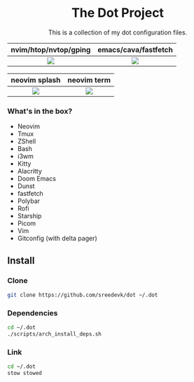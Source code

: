 <h1 align="center">The Dot Project</h1>
<p align="center">
This is a collection of my dot configuration files.
</p>

nvim/htop/nvtop/gping             |  emacs/cava/fastfetch
:-------------------------:|:-------------------------:
![](https://user-images.githubusercontent.com/36154121/235287804-6d598ca0-338a-45be-97a2-65152a4e9b80.png) | ![](https://user-images.githubusercontent.com/36154121/233089940-3fc9e930-8324-4880-8441-104d982f47f6.png)


neovim splash  | neovim term
:-------------------------:|:-------------------------:
![](https://user-images.githubusercontent.com/36154121/227813180-6c8f47f0-527d-4960-b026-4819f7d7408f.png) | ![](https://user-images.githubusercontent.com/36154121/227813186-cc60f943-f31a-4e4f-baca-56dfd1cc827d.png)

### What's in the box?
- Neovim
- Tmux
- ZShell
- Bash
- i3wm
- Kitty
- Alacritty
- Doom Emacs
- Dunst
- fastfetch
- Polybar
- Rofi
- Starship
- Picom
- Vim
- Gitconfig (with delta pager)

## Install

### Clone
```bash
git clone https://github.com/sreedevk/dot ~/.dot
```

### Dependencies

```bash
cd ~/.dot
./scripts/arch_install_deps.sh
```

### Link
```bash
cd ~/.dot
stow stowed
```
